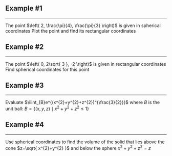 ## Example #1
***
The point $\left( 2, \frac{\pi}{4}, \frac{\pi}{3} \right)$ 
	is given in spherical coordinates
		Plot the point
			and find its rectangular coordinates 
## Example #2
***
The point $\left( 0, 2\sqrt{ 3 }, -2 \right)$ 
	is given in rectangular coordinates
		Find spherical coordinates for this point

## Example #3
***
Evaluate $\iiint_{B}e^{(x^{2}+y^{2}+z^{2})^{\frac{3}{2}}}$
	where $B$ is the unit ball: 
		$B=\{ (x, y, z) \mid x^{2}+y^{2}+z^{2}\leq 1 \}$
## Example #4
***
Use spherical coordinates to find the volume of the solid 
	that lies above the cone $z=\sqrt{ x^{2}+y^{2} }$
		and below the sphere $x^{2}+y^{2}+z^{2}=z$